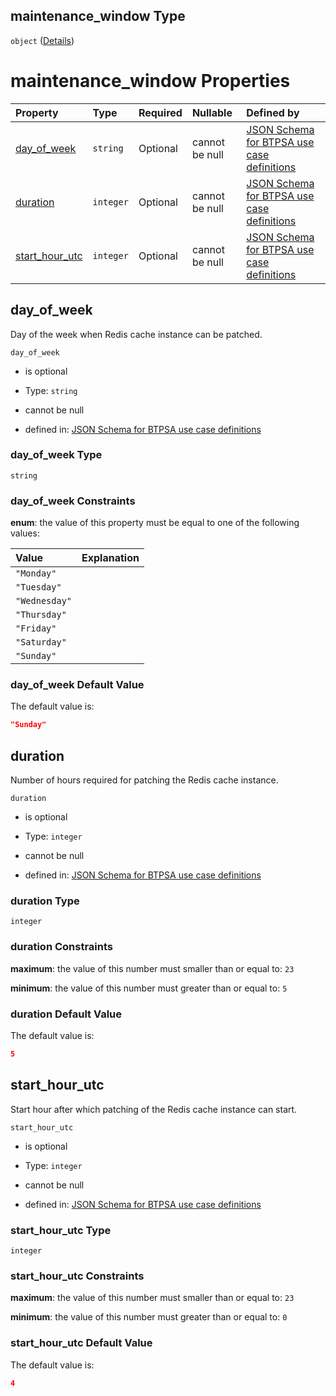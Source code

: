 ## maintenance\_window Type

`object` ([Details](btpsa-usecase-properties-services-items-allof-1-then-allof-95-then-allof-1-then-properties-parameters-properties-maintenance_window.md))

# maintenance\_window Properties

| Property                            | Type      | Required | Nullable       | Defined by                                                                                                                                                                                                                                                                                                                                                                                                             |
| :---------------------------------- | :-------- | :------- | :------------- | :--------------------------------------------------------------------------------------------------------------------------------------------------------------------------------------------------------------------------------------------------------------------------------------------------------------------------------------------------------------------------------------------------------------------- |
| [day\_of\_week](#day_of_week)       | `string`  | Optional | cannot be null | [JSON Schema for BTPSA use case definitions](btpsa-usecase-properties-services-items-allof-1-then-allof-95-then-allof-1-then-properties-parameters-properties-maintenance_window-properties-day_of_week.md "http://example.com/schemas/redis-premium-create.json#/properties/services/items/allOf/1/then/allOf/95/then/allOf/1/then/properties/parameters/properties/maintenance_window/properties/day_of_week")       |
| [duration](#duration)               | `integer` | Optional | cannot be null | [JSON Schema for BTPSA use case definitions](btpsa-usecase-properties-services-items-allof-1-then-allof-95-then-allof-1-then-properties-parameters-properties-maintenance_window-properties-duration.md "http://example.com/schemas/redis-premium-create.json#/properties/services/items/allOf/1/then/allOf/95/then/allOf/1/then/properties/parameters/properties/maintenance_window/properties/duration")             |
| [start\_hour\_utc](#start_hour_utc) | `integer` | Optional | cannot be null | [JSON Schema for BTPSA use case definitions](btpsa-usecase-properties-services-items-allof-1-then-allof-95-then-allof-1-then-properties-parameters-properties-maintenance_window-properties-start_hour_utc.md "http://example.com/schemas/redis-premium-create.json#/properties/services/items/allOf/1/then/allOf/95/then/allOf/1/then/properties/parameters/properties/maintenance_window/properties/start_hour_utc") |

## day\_of\_week

Day of the week when Redis cache instance can be patched.

`day_of_week`

*   is optional

*   Type: `string`

*   cannot be null

*   defined in: [JSON Schema for BTPSA use case definitions](btpsa-usecase-properties-services-items-allof-1-then-allof-95-then-allof-1-then-properties-parameters-properties-maintenance_window-properties-day_of_week.md "http://example.com/schemas/redis-premium-create.json#/properties/services/items/allOf/1/then/allOf/95/then/allOf/1/then/properties/parameters/properties/maintenance_window/properties/day_of_week")

### day\_of\_week Type

`string`

### day\_of\_week Constraints

**enum**: the value of this property must be equal to one of the following values:

| Value         | Explanation |
| :------------ | :---------- |
| `"Monday"`    |             |
| `"Tuesday"`   |             |
| `"Wednesday"` |             |
| `"Thursday"`  |             |
| `"Friday"`    |             |
| `"Saturday"`  |             |
| `"Sunday"`    |             |

### day\_of\_week Default Value

The default value is:

```json
"Sunday"
```

## duration

Number of hours required for patching the Redis cache instance.

`duration`

*   is optional

*   Type: `integer`

*   cannot be null

*   defined in: [JSON Schema for BTPSA use case definitions](btpsa-usecase-properties-services-items-allof-1-then-allof-95-then-allof-1-then-properties-parameters-properties-maintenance_window-properties-duration.md "http://example.com/schemas/redis-premium-create.json#/properties/services/items/allOf/1/then/allOf/95/then/allOf/1/then/properties/parameters/properties/maintenance_window/properties/duration")

### duration Type

`integer`

### duration Constraints

**maximum**: the value of this number must smaller than or equal to: `23`

**minimum**: the value of this number must greater than or equal to: `5`

### duration Default Value

The default value is:

```json
5
```

## start\_hour\_utc

Start hour after which patching of the Redis cache instance can start.

`start_hour_utc`

*   is optional

*   Type: `integer`

*   cannot be null

*   defined in: [JSON Schema for BTPSA use case definitions](btpsa-usecase-properties-services-items-allof-1-then-allof-95-then-allof-1-then-properties-parameters-properties-maintenance_window-properties-start_hour_utc.md "http://example.com/schemas/redis-premium-create.json#/properties/services/items/allOf/1/then/allOf/95/then/allOf/1/then/properties/parameters/properties/maintenance_window/properties/start_hour_utc")

### start\_hour\_utc Type

`integer`

### start\_hour\_utc Constraints

**maximum**: the value of this number must smaller than or equal to: `23`

**minimum**: the value of this number must greater than or equal to: `0`

### start\_hour\_utc Default Value

The default value is:

```json
4
```

